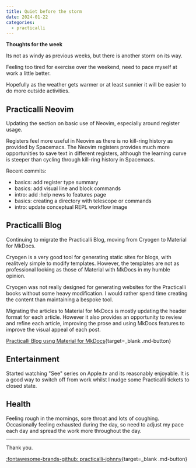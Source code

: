 ```yaml
---
title: Quiet before the storm
date: 2024-01-22
categories:
  - practicalli
---
```


**Thoughts for the week**

Its not as windy as previous weeks, but there is another storm on its way.

Feeling too tired for exercise over the weekend, need to pace myself at work a little better.

Hopefully as the weather gets warmer or at least sunnier it will be easier to do more outside activities.


<!-- more -->

## Practicalli Neovim 

Updating the section on basic use of Neovim, especially around register usage.

Registers feel more useful in Neovim as there is no kill-ring history as provided by Spacemacs.  The Neovim registers provides much more opportunities to save text in different registers, although the learning curve is steeper than cycling through kill-ring history in Spacemacs.

Recent commits:

* basics: add register type summary
* basics: add visual line and block commands
* intro: add :help news to features page
* basics: creating a directory with telescope or commands
* intro: update conceptual REPL workflow image

## Practicalli Blog

Continuing to migrate the Practicalli Blog, moving from Cryogen to Material for MkDocs.

Cryogen is a very good tool for generating static sites for blogs, with realitvely simple to modify templates.  However, the templates are not as professional looking as those of Material with MkDocs in my humble opinion.

Cryogen was not really designed for generating websites for the Practicalli books without some heavy modification. I would rather spend time creating the content than maintaining a bespoke tool.

Migrating the articles to Material for MkDocs is mostly updating the header format for each article.  However it also provides an opportunity to review and refine each article, improving the prose and using MkDocs features to improve the visual appeal of each post.

[Practicalli Blog usng Material for MkDocs](https://practicalli-johnny.github.io/blog-material/){target=_blank .md-button} 

## Entertainment

Started watching "See" series on Apple.tv and its reasonably enjoyable.  It is a good way to switch off from work whilst I nudge some Practicalli tickets to closed state.


## Health

Feeling rough in the mornings, sore throat and lots of coughing.  Occasionally feeling exhausted during the day, so need to adjust my pace each day and spread the work more throughout the day.


---
Thank you.

[:fontawesome-brands-github: practicalli-johnny](https://github.com/practicalli-johnny){target=_blank .md-button}

